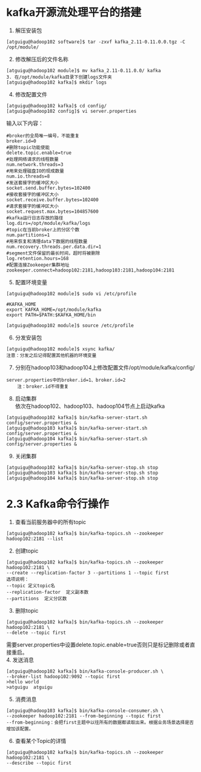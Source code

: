 # kafka开源流处理平台的搭建

1. 解压安装包  
```
[atguigu@hadoop102 software]$ tar -zxvf kafka_2.11-0.11.0.0.tgz -C /opt/module/  
```
2. 修改解压后的文件名称  
```
[atguigu@hadoop102 module]$ mv kafka_2.11-0.11.0.0/ kafka
3. 在/opt/module/kafka目录下创建logs文件夹
[atguigu@hadoop102 kafka]$ mkdir logs
```
4. 修改配置文件
```
[atguigu@hadoop102 kafka]$ cd config/
[atguigu@hadoop102 config]$ vi server.properties
```
输入以下内容：
```
#broker的全局唯一编号，不能重复
broker.id=0
#删除topic功能使能
delete.topic.enable=true
#处理网络请求的线程数量
num.network.threads=3
#用来处理磁盘IO的现成数量
num.io.threads=8
#发送套接字的缓冲区大小
socket.send.buffer.bytes=102400
#接收套接字的缓冲区大小
socket.receive.buffer.bytes=102400
#请求套接字的缓冲区大小
socket.request.max.bytes=104857600
#kafka运行日志存放的路径	
log.dirs=/opt/module/kafka/logs
#topic在当前broker上的分区个数
num.partitions=1
#用来恢复和清理data下数据的线程数量
num.recovery.threads.per.data.dir=1
#segment文件保留的最长时间，超时将被删除
log.retention.hours=168
#配置连接Zookeeper集群地址
zookeeper.connect=hadoop102:2181,hadoop103:2181,hadoop104:2181
```
5. 配置环境变量
```
[atguigu@hadoop102 module]$ sudo vi /etc/profile

#KAFKA_HOME
export KAFKA_HOME=/opt/module/kafka
export PATH=$PATH:$KAFKA_HOME/bin

[atguigu@hadoop102 module]$ source /etc/profile
```
6. 分发安装包
```
[atguigu@hadoop102 module]$ xsync kafka/
注意：分发之后记得配置其他机器的环境变量
```
7. 分别在hadoop103和hadoop104上修改配置文件/opt/module/kafka/config/
```
server.properties中的broker.id=1、broker.id=2
	注：broker.id不得重复
```
8. 启动集群  
依次在hadoop102、hadoop103、hadoop104节点上启动kafka
```
[atguigu@hadoop102 kafka]$ bin/kafka-server-start.sh config/server.properties &
[atguigu@hadoop103 kafka]$ bin/kafka-server-start.sh config/server.properties &
[atguigu@hadoop104 kafka]$ bin/kafka-server-start.sh config/server.properties &
```
9. 关闭集群  
```
[atguigu@hadoop102 kafka]$ bin/kafka-server-stop.sh stop
[atguigu@hadoop103 kafka]$ bin/kafka-server-stop.sh stop
[atguigu@hadoop104 kafka]$ bin/kafka-server-stop.sh stop
```

# 2.3 Kafka命令行操作

1. 查看当前服务器中的所有topic
```
[atguigu@hadoop102 kafka]$ bin/kafka-topics.sh --zookeeper hadoop102:2181 --list
```
2. 创建topic
```
[atguigu@hadoop102 kafka]$ bin/kafka-topics.sh --zookeeper hadoop102:2181 \
--create --replication-factor 3 --partitions 1 --topic first
选项说明：
--topic 定义topic名
--replication-factor  定义副本数
--partitions  定义分区数
```
3. 删除topic
```
[atguigu@hadoop102 kafka]$ bin/kafka-topics.sh --zookeeper hadoop102:2181 \
--delete --topic first
```
需要server.properties中设置delete.topic.enable=true否则只是标记删除或者直接重启。  
4. 发送消息
```
[atguigu@hadoop102 kafka]$ bin/kafka-console-producer.sh \
--broker-list hadoop102:9092 --topic first
>hello world
>atguigu  atguigu
```  
5. 消费消息
```
[atguigu@hadoop103 kafka]$ bin/kafka-console-consumer.sh \
--zookeeper hadoop102:2181 --from-beginning --topic first
--from-beginning：会把first主题中以往所有的数据都读取出来。根据业务场景选择是否增加该配置。
```
6. 查看某个Topic的详情
```
[atguigu@hadoop102 kafka]$ bin/kafka-topics.sh --zookeeper hadoop102:2181 \
--describe --topic first
```